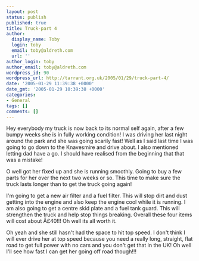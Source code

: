 ```yaml
---
layout: post
status: publish
published: true
title: Truck-part 4
author:
  display_name: Toby
  login: toby
  email: toby@aldreth.com
  url: ''
author_login: toby
author_email: toby@aldreth.com
wordpress_id: 90
wordpress_url: http://tarrant.org.uk/2005/01/29/truck-part-4/
date: '2005-01-29 11:39:38 +0000'
date_gmt: '2005-01-29 10:39:38 +0000'
categories:
- General
tags: []
comments: []
---
```


Hey everybody my truck is now back to its normal self again, after a few
bumpy weeks she is in fully working condition! I was driving her last
night around the park and she was going scarily fast! Well as I said
last time I was going to go down to the Knavesmire and drive about. I
also mentioned letting dad have a go. I should have realised from the
beginning that that was a mistake!

O well got her fixed up and she is running smoothly. Going to buy a few
parts for her over the next two weeks or so. This time to make sure the
truck lasts longer than to get the truck going again!

I\'m going to get a new air filter and a fuel filter. This will stop
dirt and dust getting into the engine and also keep the engine cool
while it is running. I am also going to get a centre skid plate and a
fuel tank guard. This will strengthen the truck and help stop things
breaking. Overall these four items will cost about Â£40!!! Oh well its
all worth it.

Oh yeah and she still hasn\'t had the space to hit top speed. I don\'t
think I will ever drive her at top speed because you need a really long,
straight, flat road to get full power with no cars and you don\'t get
that in the UK! Oh well I\'ll see how fast I can get her going off road
though!!!

